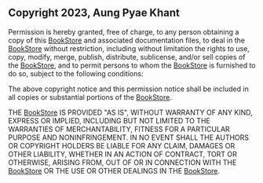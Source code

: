 ## Copyright 2023, Aung Pyae Khant

Permission is hereby granted, free of charge, to any person obtaining a copy of this [BookStore](https://github.com/lilskyex0x/BookStore.git) and associated documentation files, to deal in the [BookStore](https://github.com/lilskyex0x/BookStore.git) without restriction, including without limitation the rights to use, copy, modify, merge, publish, distribute, sublicense, and/or sell copies of the [BookStore](https://github.com/lilskyex0x/BookStore.git), and to permit persons to whom the [BookStore](https://github.com/lilskyex0x/BookStore.git) is furnished to do so, subject to the following conditions:

The above copyright notice and this permission notice shall be included in all copies or substantial portions of the [BookStore](https://github.com/lilskyex0x/BookStore.git).

THE [BookStore](https://github.com/lilskyex0x/BookStore.git) IS PROVIDED "AS IS", WITHOUT WARRANTY OF ANY KIND, EXPRESS OR IMPLIED, INCLUDING BUT NOT LIMITED TO THE WARRANTIES OF MERCHANTABILITY, FITNESS FOR A PARTICULAR PURPOSE AND NONINFRINGEMENT. IN NO EVENT SHALL THE AUTHORS OR COPYRIGHT HOLDERS BE LIABLE FOR ANY CLAIM, DAMAGES OR OTHER LIABILITY, WHETHER IN AN ACTION OF CONTRACT, TORT OR OTHERWISE, ARISING FROM, OUT OF OR IN CONNECTION WITH THE [BookStore](https://github.com/lilskyex0x/BookStore.git) OR THE USE OR OTHER DEALINGS IN THE [BookStore](https://github.com/lilskyex0x/BookStore.git).
